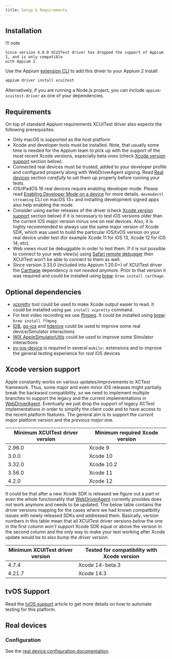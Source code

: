 ```yaml
---
title: Setup & Requirements
---
```


## Installation

!!! note

    Since version 4.0.0 XCUITest driver has dropped the support of Appium 1, and is only compatible
    with Appium 2.

Use the Appium [extension CLI](https://appium.github.io/appium/docs/en/latest/cli/extensions/) to
add this driver to your Appium 2 install:

```bash
appium driver install xcuitest
```

Alternatively, if you are running a Node.js project, you can include `appium-xcuitest-driver` as
one of your dependencies.

## Requirements

On top of standard Appium requirements XCUITest driver also expects the following prerequisites:

- Only macOS is supported as the host platform
- Xcode and developer tools must be installed. Note, that usually some time is needed for the Appium team to pick up with the support of the most recent Xcode versions, especially beta ones (check [Xcode version support](#xcode-version-support) section below).
- Connected real devices must be trusted, added to your developer profile and configured properly along with WebDriverAgent signing. Read [Real devices](#real-devices) section _carefully_ to set them up properly before running your tests.
- iOS/iPadOS 16 real devices require enabling developer mode. Please read [Enabling Developer Mode on a device](https://developer.apple.com/documentation/xcode/enabling-developer-mode-on-a-device) for more details. `devmodectl streaming` CLI on macOS 13+ and installing development signed apps also help enabling the mode.
- Consider using earlier releases of the driver (check [Xcode version support](#xcode-version-support) section below) if it is necessary to test iOS versions older than the current iOS major version minus one on real devices. Also, it is highly recommended to always use the same major version of Xcode SDK, which was used to build the particular iOS/tvOS version on your real device under test (for example Xcode 11 for iOS 13, Xcode 12 for iOS 14, etc).
- Web views must be debuggable in order to test them. If it is not possible to connect to your web view(s) using [Safari remote debugger](https://appletoolbox.com/use-web-inspector-debug-mobile-safari/) then XCUITest won't be able to connect to them as well.
- Since version 3.33.0 (included into Appium 1.20.0+) of XCUITest driver the [Carthage](https://github.com/Carthage/Carthage) dependency *is not needed anymore*. Prior to that version it was required and could be installed using [brew](https://brew.sh/): `brew install carthage`.


## Optional dependencies

- [xcpretty](https://github.com/supermarin/xcpretty) tool could be used to make Xcode output easier to read. It could be installed using `gem install xcpretty` command.
- For test video recording we use [ffmpeg](https://ffmpeg.org/). It could be installed using [brew](https://brew.sh/): `brew install ffmpeg`
- [IDB](https://github.com/facebook/idb), [go-ios](https://github.com/danielpaulus/go-ios) and [tidevice](https://github.com/alibaba/taobao-iphone-device) could be used to improve some real device/Simulator interactions
- [WIX AppleSimulatorUtils](https://github.com/wix/AppleSimulatorUtils) could be used to improve some Simulator interactions
- [py-ios-device](https://github.com/YueChen-C/py-ios-device) is required in several `mobile:` extensions and to improve the general testing experience for _real_ iOS devices


## Xcode version support

Apple constantly works on various updates/improvements to XCTest framework. Thus, some major and even minor iOS releases might partially break the backward compatibility, so we need to implement multiple branches to support the legacy and the current implementations in [WebDriverAgent](https://github.com/appium/WebDriverAgent). Eventually we just drop the support of legacy XCTest implementations in order to simplify the client code and to have access to the recent platform features. The general aim is to support the _current major_ platform version and the _previous major_ one.

Minimum XCUITest driver version | Minimum required Xcode version
--- | ---
2.96.0 | Xcode 9
3.0.0 | Xcode 10
3.32.0 | Xcode 10.2
3.56.0 | Xcode 11
4.2.0 | Xcode 12

It could be that after a new Xcode SDK is released we figure out a part or even the whole functionality that [WebDriverAgent](https://github.com/appium/WebDriverAgent) currently provides does not work anymore and needs to be updated. The below table contains the driver versions mapping for the cases where we had known compatibility issues with newly released SDKs and addressed them. Basically, version numbers in this table mean that all XCUITest driver versions _below_ the one in the first column _won't support_ Xcode SDK equal or above the version in the second column and the only way to make your test working after Xcode update would be to also *bump the driver version*.

Minimum XCUITest driver version | Tested for compatibility with Xcode version
--- | ---
4.7.4 | Xcode 14-beta.3
4.21.7 | Xcode 14.3


## tvOS Support

Read the [tvOS support](ios-tvos.md) article to get more details on how to automate testing for this platform.


## Real devices

### Configuration

See the [real device configuration documentation](./real-device-config.md).


